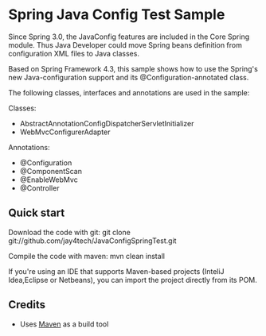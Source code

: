 # Spring Java Config Test Sample #

Since Spring 3.0, the JavaConfig features are included in the Core Spring module. Thus Java Developer could move Spring beans definition from configuration XML files to Java classes.

Based on Spring Framework 4.3, this sample shows how to use the Spring's new Java-configuration support and its @Configuration-annotated class.

The following classes, interfaces and annotations are used in the sample:


Classes:

* AbstractAnnotationConfigDispatcherServletInitializer
* WebMvcConfigurerAdapter

Annotations:

* @Configuration
* @ComponentScan
* @EnableWebMvc
* @Controller

## Quick start ##

Download the code with git:
git clone git://github.com/jay4tech/JavaConfigSpringTest.git

Compile the code with maven:
mvn clean install

If you're using an IDE that supports Maven-based projects (InteliJ Idea,Eclipse or Netbeans), you can import the project directly from its POM. 

## Credits ##

* Uses [Maven](http://maven.apache.org/) as a build tool
